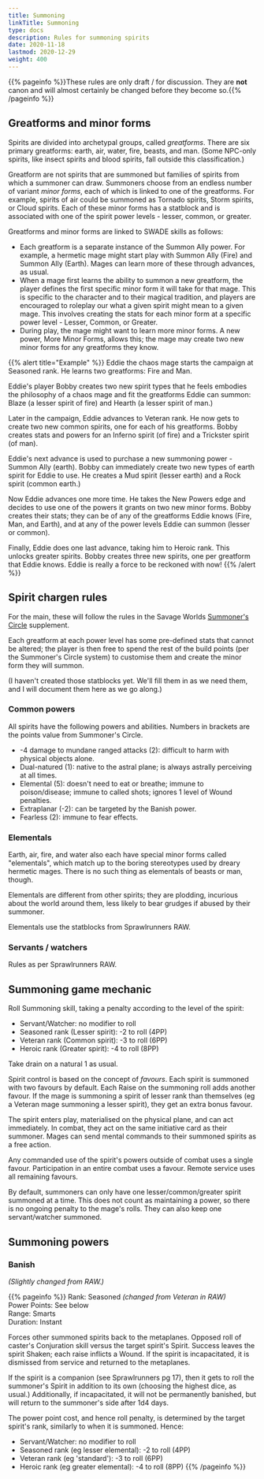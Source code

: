 ```yaml
---
title: Summoning
linkTitle: Summoning
type: docs
description: Rules for summoning spirits
date: 2020-11-18
lastmod: 2020-12-29
weight: 400
---
```


{{% pageinfo %}}These rules are only draft / for discussion. They are **not** canon and will almost certainly be changed before they become so.{{% /pageinfo %}} 

## Greatforms and minor forms

Spirits are divided into archetypal groups, called *greatforms*. There are six primary greatforms: earth, air, water, fire, beasts, and man. (Some NPC-only spirits, like insect spirits and blood spirits, fall outside this classification.)

Greatform are not spirits that are summoned but families of spirits from which a summoner can draw. Summoners choose from an endless number of variant *minor forms*, each of which is linked to one of the greatforms. For example, spirits of air could be summoned as Tornado spirits, Storm spirits, or Cloud spirits. Each of these minor forms has a statblock and is associated with one of the spirit power levels - lesser, common, or greater.

Greatforms and minor forms are linked to SWADE skills as follows: 

* Each greatform is a separate instance of the Summon Ally power. For example, a hermetic mage might start play with Summon Ally (Fire) and Summon Ally (Earth). Mages can learn more of these through advances, as usual.
* When a mage first learns the ability to summon a new greatform, the player defines the first specific minor form it will take for that mage. This is specific to the character and to their magical tradition, and players are encouraged to roleplay our what a given spirit might mean to a given mage. This involves creating the stats for each minor form at a specific power level - Lesser, Common, or Greater.
* During play, the mage might want to learn more minor forms. A new power, More Minor Forms, allows this; the mage may create two new minor forms for any greatforms they know.

{{% alert title="Example" %}}
Eddie the chaos mage starts the campaign at Seasoned rank. He learns two greatforms: Fire and Man.

Eddie's player Bobby creates two new spirit types that he feels embodies the philosophy of a chaos mage and fit the greatforms Eddie can summon: Blaze (a lesser spirit of fire) and Hearth (a lesser spirit of man.)

Later in the campaign, Eddie advances to Veteran rank. He now gets to create two new common spirits, one for each of his greatforms. Bobby creates stats and powers for an Inferno spirit (of fire) and a Trickster spirit (of man).

Eddie's next advance is used to purchase a new summoning power - Summon Ally (earth). Bobby can immediately create two new types of earth spirit for Eddie to use. He creates a Mud spirit (lesser earth) and a Rock spirit (common earth.)

Now Eddie advances one more time. He takes the New Powers edge and decides to use one of the powers it grants on two new minor forms. Bobby creates their stats; they can be of any of the greatforms Eddie knows (Fire, Man, and Earth), and at any of the power levels Eddie can summon (lesser or common).

Finally, Eddie does one last advance, taking him to Heroic rank. This unlocks greater spirits. Bobby creates three new spirits, one per greatform that Eddie knows. Eddie is really a force to be reckoned with now!
{{% /alert %}} 

## Spirit chargen rules

For the main, these will follow the rules in the Savage Worlds [Summoner's Circle](https://www.drivethrurpg.com/m/product/273484) supplement.

Each greatform at each power level has some pre-defined stats that cannot be altered; the player is then free to spend the rest of the build points (per the Summoner's Circle system) to customise them and create the minor form they will summon.

(I haven't created those statblocks yet. We'll fill them in as we need them, and I will document them here as we go along.)

### Common powers

All spirits have the following powers and abilities. Numbers in brackets are the points value from Summoner's Circle.

* -4 damage to mundane ranged attacks (2): difficult to harm with physical objects alone.
* Dual-natured (1): native to the astral plane; is always astrally perceiving at all times.
* Elemental (5): doesn't need to eat or breathe; immune to poison/disease; immune to called shots; ignores 1 level of Wound penalties.
* Extraplanar (-2): can be targeted by the Banish power.
* Fearless (2): immune to fear effects.

### Elementals

Earth, air, fire, and water also each have special minor forms called "elementals", which match up to the boring stereotypes used by dreary hermetic mages. There is no such thing as elementals of beasts or man, though.

Elementals are different from other spirits; they are plodding, incurious about the world around them, less likely to bear grudges if abused by their summoner.

Elementals use the statblocks from Sprawlrunners RAW.

### Servants / watchers

Rules as per Sprawlrunners RAW. 

## Summoning game mechanic

Roll Summoning skill, taking a penalty according to the level of the spirit:

* Servant/Watcher: no modifier to roll
* Seasoned rank (Lesser spirit): -2 to roll (4PP)
* Veteran rank (Common spirit): -3 to roll (6PP)
* Heroic rank (Greater spirit): -4 to roll (8PP)

Take drain on a natural 1 as usual.

Spirit control is based on the concept of *favours*. Each spirit is summoned with two favours by default. Each Raise on the summoning roll adds another favour. If the mage is summoning a spirit of lesser rank than themselves (eg a Veteran mage summoning a lesser spirit), they get an extra bonus favour.

The spirit enters play, materialised on the physical plane, and can act immediately. In combat, they act on the same initiative card as their summoner. Mages can send mental commands to their summoned spirits as a free action.

Any commanded use of the spirit's powers outside of combat uses a single favour. Participation in an entire combat uses a favour. Remote service uses all remaining favours.

By default, summoners can only have one lesser/common/greater spirit summoned at a time. This does not count as maintaining a power, so there is no ongoing penalty to the mage's rolls. They can also keep one servant/watcher summoned.

## Summoning powers

### Banish

*(Slightly changed from RAW.)*

{{% pageinfo %}}
Rank: Seasoned *(changed from Veteran in RAW)*\
Power Points: See below \
Range: Smarts \
Duration: Instant 

Forces other summoned spirits back to the metaplanes. Opposed roll of caster's Conjuration skill versus the target spirit's Spirit. Success leaves the spirit Shaken; each raise inflicts a Wound. If the spirit is incapacitated, it is dismissed from service and returned to the metaplanes.

If the spirit is a companion (see Sprawlrunners pg 17), then it gets to roll the summoner's Spirit in addition to its own (choosing the highest dice, as usual.) Additionally, if incapacitated, it will not be permanently banished, but will return to the summoner's side after 1d4 days.

The power point cost, and hence roll penalty, is determined by the target spirit's rank, similarly to when it is summoned. Hence:

* Servant/Watcher: no modifier to roll
* Seasoned rank (eg lesser elemental): -2 to roll (4PP)
* Veteran rank (eg 'standard'): -3 to roll (6PP)
* Heroic rank (eg greater elemental): -4 to roll (8PP)
{{% /pageinfo %}} 
